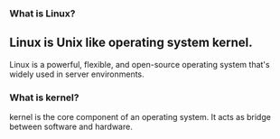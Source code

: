 
### What is Linux? 
## Linux is Unix like operating system kernel.

Linux is a powerful, flexible, and open-source operating system that's widely used in server environments.

### What is kernel? 
kernel is the core component of an operating system. It acts as bridge between software and hardware.






